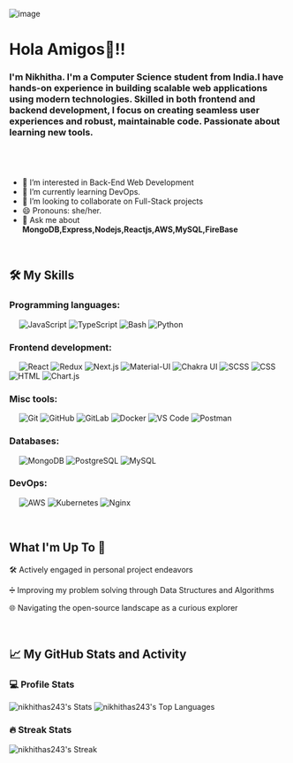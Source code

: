 

![image](https://github.com/user-attachments/assets/77f736e2-413b-4254-adc7-1bc659e51ef6)

<h1 align="left">Hola Amigos👋!!</h1>
<h3 align="left">I'm Nikhitha. I'm a Computer Science student from India.I have hands-on experience in building scalable web applications using modern technologies. Skilled in both frontend and backend development, I focus on creating seamless user experiences and robust, maintainable code. Passionate about learning new tools.</h3>

&emsp;
-----------
- 👀 I’m interested in Back-End Web Development
- 🌱 I’m currently learning DevOps.
- 💞️ I’m looking to collaborate on Full-Stack projects
- 😄 Pronouns: she/her.
- 💬 Ask me about **MongoDB,Express,Nodejs,Reactjs,AWS,MySQL,FireBase**

&emsp;

## 🛠️ My Skills

### Programming languages:
&emsp;
![JavaScript](https://img.shields.io/badge/-JavaScript-000?&logo=JavaScript)
![TypeScript](https://img.shields.io/badge/-TypeScript-000?&logo=TypeScript&logoColor=007ACC)
![Bash](https://img.shields.io/badge/-Bash-000?&logo=GNU-Bash)
![Python](https://img.shields.io/badge/-Python-000?&logo=Python)
### Frontend development:
&emsp;
![React](https://img.shields.io/badge/-React-000?&logo=React)
![Redux](https://img.shields.io/badge/-Redux-000?&logo=Redux)
![Next.js](https://img.shields.io/badge/-Next.js-000?&logo=Next.js)
![Material-UI](https://img.shields.io/badge/-Material--UI-000?&logo=Material-UI)
![Chakra UI](https://img.shields.io/badge/-Chakra%20UI-000?&logo=Chakra-UI)
![SCSS](https://img.shields.io/badge/-SCSS-000?&logo=Sass)
![CSS](https://img.shields.io/badge/-CSS-000?&logo=CSS3)
![HTML](https://img.shields.io/badge/-HTML-000?&logo=HTML5)
![Chart.js](https://img.shields.io/badge/-Chart.js-000?&logo=Chart.js)
### Misc tools:
&emsp;
![Git](https://img.shields.io/badge/-Git-000?&logo=Git)
![GitHub](https://img.shields.io/badge/-GitHub-000?&logo=GitHub)
![GitLab](https://img.shields.io/badge/-GitLab-000?&logo=GitLab)
![Docker](https://img.shields.io/badge/-Docker-000?&logo=Docker)
![VS Code](https://img.shields.io/badge/-VS%20Code-000?&logo=Visual-Studio-Code)
![Postman](https://img.shields.io/badge/-Postman-000?&logo=Postman)

### Databases:
&emsp;
![MongoDB](https://img.shields.io/badge/-MongoDB-000?&logo=MongoDB)
![PostgreSQL](https://img.shields.io/badge/-PostgreSQL-000?&logo=PostgreSQL)
![MySQL](https://img.shields.io/badge/-MySQL-000?&logo=MySQL)

### DevOps:
&emsp;
![AWS](https://img.shields.io/badge/-AWS-000?&logo=Amazon%20AWS)
![Kubernetes](https://img.shields.io/badge/-Kubernetes-000?&logo=Kubernetes)
![Nginx](https://img.shields.io/badge/-Nginx-000?&logo=Nginx)

&emsp;

## What I'm Up To 🚀

🛠️ Actively engaged in personal project endeavors

➗ Improving my problem solving through Data Structures and Algorithms

🌐 Navigating the open-source landscape as a curious explorer

&emsp;

## 📈 My GitHub Stats and Activity

### 💻 Profile Stats

![nikhithas243's Stats](https://github-readme-stats.vercel.app/api?username=nikhithas243&theme=dark&show_icons=true&hide_border=true&count_private=true)
![nikhithas243's Top Languages](https://github-readme-stats.vercel.app/api/top-langs/?username=nikhithas243&theme=dark&show_icons=true&hide_border=true&layout=compact)

### 🔥 Streak Stats

![nikhithas243's Streak](https://github-readme-streak-stats.herokuapp.com/?user=nikhithas243&theme=dark&hide_border=true)





<!---
- 👋 Hi, I’m Nikhitha.
- 👀 I’m interested in ...
- 🌱 I’m currently learning ...
- 💞️ I’m looking to collaborate on ...
- 📫 How to reach me ...
- 😄 Pronouns: ...
- ⚡ Fun fact: ...

nikhithas243/nikhithas243 is a ✨ special ✨ repository because its `README.md` (this file) appears on your GitHub profile.
You can click the Preview link to take a look at your changes.
--->
